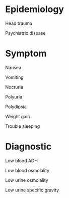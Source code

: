 
# Epidemiology

Head trauma

Psychiatric disease

# Symptom

Nausea

Vomiting

Nocturia

Polyuria

Polydipsia

Weight gain

Trouble sleeping

# Diagnostic

Low blood ADH

Low blood osmolality

Low urine osmolality

Low urine specific gravity
